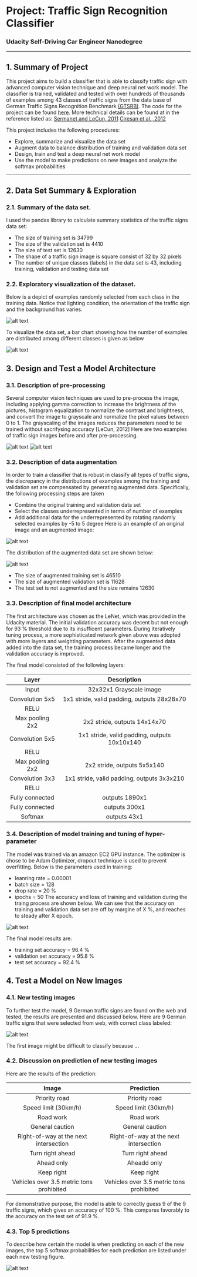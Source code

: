 # Project: Traffic Sign Recognition Classifier
### Udacity Self-Driving Car Engineer Nanodegree

---
## 1. Summary of Project
This project aims to build a classifier that is able to classify traffic sign with advanced computer vision technique and deep neural net work model. The classifier is trained, validated and tested with over hundreds of thousands of examples among 43 classes of traffic signs from the data base of German Traffic Signs Recognition Benchmark [(GTSRB)](http://benchmark.ini.rub.de/?section=gtsrb&subsection=dataset). The code for the project can be found [here](https://github.com/davidsky900/SelfDrivingCar-TrafficSign/blob/master/Traffic_Sign_Classifier.ipynb). More technical details can be found at in the reference listed as:
[Sermanet and LeCun, 2011](http://yann.lecun.com/exdb/publis/pdf/sermanet-ijcnn-11.pdf)
[Ciresan et al., 2012](http://xa.yimg.com/kq/groups/14962965/499730234/name/NN_PAPER.pdf)

This project includes the following procedures:
* Explore, summarize and visualize the data set
* Augment data to balance distribution of training and validation data set
* Design, train and test a deep neural net work model
* Use the model to make predictions on new images and analyze the softmax probabilities
---
## 2. Data Set Summary & Exploration
### 2.1. Summary of the data set. 
I used the pandas library to calculate summary statistics of the traffic
signs data set:

* The size of training set is 34799
* The size of the validation set is 4410
* The size of test set is 12630
* The shape of a traffic sign image is square consist of 32 by 32 pixels
* The number of unique classes (labels) in the data set is 43, including training, validation and testing data set

### 2.2. Exploratory visualization of the dataset.
Below is a depict of examples randomly selected from each class in the training data. Notice that lighting condition, the orientation of the traffic sign and the background has varies.

![alt text](https://github.com/davidsky900/SelfDrivingCar-TrafficSign/blob/master/examples/DataSetVisual.png)

To visualize the data set, a bar chart showing how the number of examples are distributed among different classes is given as below

![alt text](https://github.com/davidsky900/SelfDrivingCar-TrafficSign/blob/master/examples/DataSetDistribution.png)

## 3. Design and Test a Model Architecture
### 3.1. Description of pre-processing 
Several computer vision techniques are used to pre-process the image, including applying gamma correction to increase the brightness of the pictures, histogram equalization to normalize the contrast and brightness, and convert the image to grayscale and normalize the pixel values between 0 to 1. The grayscaling of the images reduces the parameters need to be trained without sacrifysing accuracy [LeCun, 2012]
Here are two examples of traffic sign images before and after pre-processing.

![alt text](https://github.com/davidsky900/SelfDrivingCar-TrafficSign/blob/master/examples/preProcessDemo8150.png)
![alt text](https://github.com/davidsky900/SelfDrivingCar-TrafficSign/blob/master/examples/preProcessDemo8109.png)

### 3.2. Description of data augmentation
In order to train a classifier that is robust in classify all types of traffic signs, the discrepancy in the distributions of examples among the training and validation set are compensated by generating augmented data. Specifically, the following processing steps are taken
* Combine the original training and validation data set
* Select the classes underrepresented in terms of number of examples
* Add additional data for the underrepresented by rotating randomly selected examples by -5 to 5 degree
Here is an example of an original image and an augmented image:

![alt text](https://github.com/davidsky900/SelfDrivingCar-TrafficSign/blob/master/examples/AugDemo7991.png)

The distribution of the augmented data set are shown below:

![alt text](https://github.com/davidsky900/SelfDrivingCar-TrafficSign/blob/master/examples/AugDataDist.png)

* The size of augmented training set is 46510
* The size of augmented validation set is 11628
* The test set is not augmented and the size remains 12630
### 3.3. Description of final model architecture
The first architecture was chosen as the LeNet, which was provided in the Udacity material. The initial validation accuracy was decent but not enough for 93 % threshold due to its insufficent parameters. During iteratively tuning process, a more sophisticated network given above was adopted with more layers and weighting parameters. After the augmented data added into the data set, the training process became longer and the validation accuracy is improved. 

The final model consisted of the following layers:

| Layer         		|     Description	        					| 
|:---------------------:|:---------------------------------------------:| 
| Input         		| 32x32x1 Grayscale image   							| 
| Convolution 5x5     	| 1x1 stride, valid padding, outputs 28x28x70 	|
| RELU					|												|
| Max pooling	2x2      	| 2x2 stride,  outputs 14x14x70 				|
| Convolution 5x5	    | 1x1 stride, valid padding, outputs 10x10x140   |
| RELU					|												|
| Max pooling	2x2      	| 2x2 stride,  outputs 5x5x140 				|
| Convolution 3x3	    | 1x1 stride, valid padding, outputs 3x3x210   |
| RELU					|												|
| Fully connected		| outputs 1890x1        									|
| Fully connected		| outputs 300x1        									|
| Softmax				| outputs 43x1        									|

### 3.4. Description of model training and tuning of hyper-parameter
The model was trained via  an amazon EC2 GPU instance. The optimizer is chose to be Adam Optimizer, dropout technique is used to prevent overfitting. Below is the parameters used in training:
* leanring rate = 0.00001
* batch size = 128
* drop rate = 20 %
* ipochs = 50
The accuracy and loss of training and validation during the traing process are shown below. We can see that the accuracy on training and validation data set are off by margine of X %, and reaches to steady after X epoch.

![alt text](https://github.com/davidsky900/SelfDrivingCar-TrafficSign/blob/master/examples/TrainingHistory.png)

The final model results are:
* training set accuracy = 96.4 %
* validation set accuracy =  95.8 %
* test set accuracy = 92.4 %

## 4. Test a Model on New Images
### 4.1. New testing images
To further test the model, 9 German traffic signs are found on the web and tested, the results are presented and discussed below. 
Here are 9 German traffic signs that were selected from web, with correct class labeled:

![alt text](https://github.com/davidsky900/SelfDrivingCar-TrafficSign/blob/master/examples/NewTestData.png)

The first image might be difficult to classify because ...

### 4.2. Discussion on prediction of new testing images
Here are the results of the prediction:

| Image			        |     Prediction	        					| 
|:---------------------:|:---------------------------------------------:| 
| Priority road      		| Priority road   									| 
| Speed limit (30km/h)     			| Speed limit (30km/h) 										|
| Road work					| Road work											|
| General caution	      		| General caution					 				|
| Right-of-way at the next intersection			| Right-of-way at the next intersection      							|
| Turn right ahead	      		| Turn right ahead					 				|
| Ahead only	      		| Aheadd only					 				|
| Keep right	      		| Keep right					 				|
| Vehicles over 3.5 metric tons prohibited	      		| Vehicles over 3.5 metric tons prohibited					 				|

For demonstrative purpose, the model is able to correctly guess 9 of the 9 traffic signs, which gives an accuracy of 100 %. This compares favorably to the accuracy on the test set of 91.9 %.

### 4.3. Top 5 predictions
To describe how certain the model is when predicting on each of the new images, the top 5 softmax probabilities for each prediction are listed under each new testing figure.

![alt text](https://github.com/davidsky900/SelfDrivingCar-TrafficSign/blob/master/examples/TopKDemo.png)


